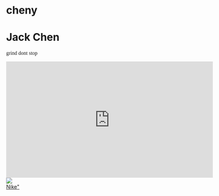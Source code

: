 # cheny
<html>
<title> Jack </title>
<body>
<style>
hl {font-family:courier;font-size:200%;text-align:center;}
p {font-family:verdana; font-size:100%}
</style>
<h1> Jack Chen</h1>
<p> grind dont stop </p>
<iframe width="560" height="315" src="https://www.youtube.com/embed/iTIZIcrn4fg" frameborder="0" allow="autoplay; encrypted-media" allowfullscreen></iframe>
<img src="pix1.jpg"/>
<br>
<a href="https://www.nike.com/us/en_us">Nike"
</body>
</html>
